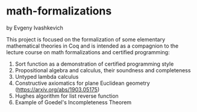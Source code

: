 # math-formalizations

by Evgeny Ivashkevich

This project is focused on the formalization of some elementary mathematical theories in Coq and is intended as a compagnion to the lecture course on math formalizations and certified programming:

1. Sort function as a demonstration of certified programming style
3. Propositional algebra and calculus, their soundness and completeness
5. Untyped lambda calculus
7. Constructive axiomatics for plane Euclidean geometry (https://arxiv.org/abs/1903.05175)
8. Hughes algorithm for list reverse function
9. Example of Goedel's Incompleteness Theorem
